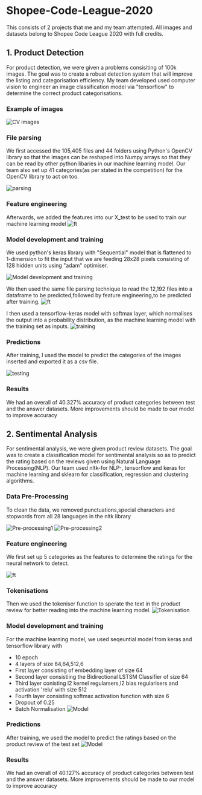 # Shopee-Code-League-2020
This consists of 2 projects that me and my team attempted. All images and datasets belong to Shopee Code League 2020 with full credits.
## 1. Product Detection

For product detection, we were given a problems consisiting of 100k images. The goal was to create a robust detection system that will improve the listing and categorisation efficiency. My team developed used computer vision to engineer an image classification model via "tensorflow" to determine the correct product categorisations.

### Example of images
 ![CV images](https://github.com/JiaJun98/Shopee-Code-League-2020/blob/main/Product%20Detection/Image_classification(1).PNG)
 
 ### File parsing
 We first accessed the 105,405 files and 44 folders using Python's OpenCV library so that the images can be reshaped into Numpy arrays so that they can be read by other python libaries in our machine learning model. Our team also set up 41 categories(as per stated in the competition) for the OpenCV library to act on too.
 
 ![parsing](https://github.com/JiaJun98/Shopee-Code-League-2020/blob/main/Product%20Detection/OpenCV.PNG)
 
 ### Feature engineering
 Afterwards, we added the features into our X_test to be used to train our machine learning model
 ![ft](https://github.com/JiaJun98/Shopee-Code-League-2020/blob/main/Product%20Detection/Feature%20Engineering.PNG)
 
 ### Model development and training
 We used python's keras library with "Sequential" model that is flattened to 1-dimension to fit the input that we are feeding 28x28 pixels consisting of 128 hidden units using "adam" optimiser. 
 
 ![Model development and training](https://github.com/JiaJun98/Shopee-Code-League-2020/blob/main/Product%20Detection/Feature%20Engineering.PNG)
 
 We then used the same file parsing technique to read the 12,192 files into a dataframe to be predicted,followed by feature engineering,to be predicted after training. 
 ![ft](https://github.com/JiaJun98/Shopee-Code-League-2020/blob/main/Product%20Detection/OpenCV(1).PNG)
 
 I then used a tensorflow-keras model with softmax layer, which normalises the output into a probability distribution, as the machine learning model with the training set as inputs.
 ![training](https://github.com/JiaJun98/Shopee-Code-League-2020/blob/main/Product%20Detection/Training.PNG)

 ### Predictions
 After training, I used the model to predict the categories of the images inserted and exported it as a csv file.
 
 ![testing](https://github.com/JiaJun98/Shopee-Code-League-2020/blob/main/Product%20Detection/Testing.PNG)
 
 ### Results
 We had an overall of 40.327% accuracy of product categories between test and the answer datasets. More improvements should be made to our model to improve accuracy

## 2. Sentimental Analysis

For sentimental analysis, we were given product review datasets. The goal was to create a classification model for sentimental analysis so as to predict the rating based on the reviews given using Natural Language Processing(NLP). Our team used nltk-for NLP-, tensorflow and keras for machine learning and sklearn for classification, regression and clustering algorithms.

### Data Pre-Processing
To clean the data, we removed punctuations,special characters and stopwords from all 28 languages in the nltk library

 ![Pre-processing1](https://github.com/JiaJun98/Shopee-Code-League-2020/blob/main/Sentimental%20Analysis/pre_processing(1).PNG)
 ![Pre-processing2](https://github.com/JiaJun98/Shopee-Code-League-2020/blob/main/Sentimental%20Analysis/pre_processing(2).PNG)
 
  ### Feature engineering
  We first set up 5 categories as the features to determine the ratings for the neural network to detect.
  
 ![ft](https://github.com/JiaJun98/Shopee-Code-League-2020/blob/main/Sentimental%20Analysis/Ft.PNG)
 
 ### Tokenisations
 Then we used the tokeniser function to sperate the text in the product review for better reading into the machine learning model.
 ![Tokenisation](https://github.com/JiaJun98/Shopee-Code-League-2020/blob/main/Sentimental%20Analysis/tokeniser.PNG)
 
 ### Model development and training
 For the machine learning model, we used seqeuntial model from keras and tensorflow library with 
 * 10 epoch
 * 4 layers of size 64,64,512,6
 * First layer consisting of embedding layer of size 64
 * Second layer consistiing the Bidirectional LSTSM Classifier  of size 64
 * Third layer conisting l2 kernel regularsers,l2 bias regularisers and activation 'relu' with size 512
 * Fourth layer consisting softmax activation function with size 6
 * Dropout of 0.25
 * Batch Normalisation
 ![Model](https://github.com/JiaJun98/Shopee-Code-League-2020/blob/main/Sentimental%20Analysis/Model.PNG)
 
 ### Predictions
 After training, we used the model to predict the ratings based on the product review of the test set
 ![Model](https://github.com/JiaJun98/Shopee-Code-League-2020/blob/main/Product%20Detection/Predictions.PNG)

 ### Results
 We had an overall of 40.127% accuracy of product categories between test and the answer datasets. More improvements should be made to our model to improve accuracy
